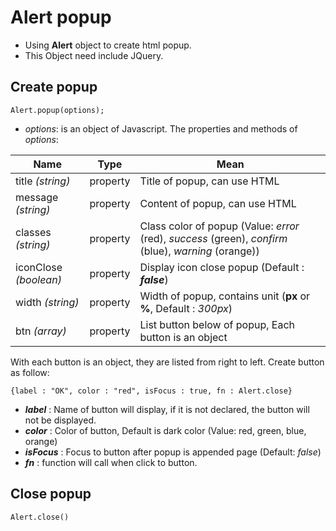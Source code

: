 # Alert popup

* Using **Alert** object to create html popup.
* This Object need include JQuery.

## Create popup

````
Alert.popup(options);
````

* _options_: is an object of Javascript. The properties and methods of _options_:

**Name** | **Type** | **Mean**
--- | --- | ---
title _(string)_ | property | Title of popup, can use HTML
message _(string)_ | property | Content of popup, can use HTML
classes _(string)_ | property | Class color of popup (Value: _error_ (red), _success_ (green), _confirm_ (blue), _warning_ (orange))
iconClose _(boolean)_ | property | Display icon close popup (Default : **_false_**)
width _(string)_ | property | Width of popup, contains unit (**px** or __%__, Default : _300px_)
btn _(array)_ | property | List button below of popup, Each button is an object

With each button is an object, they are listed from right to left. Create button as follow:
````
{label : "OK", color : "red", isFocus : true, fn : Alert.close}
````

* **_label_** : Name of button will display, if it is not declared, the button will not be displayed.
* **_color_** : Color of button, Default is dark color (Value: red, green, blue, orange)
* **_isFocus_** : Focus to button after popup is appended page (Default: _false_)
* **_fn_** : function will call when click to button.

## Close popup

````
Alert.close()
````